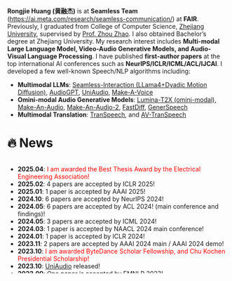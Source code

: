**Rongjie Huang (黄融杰)** is at **Seamless Team** (https://ai.meta.com/research/seamless-communication/) at **FAIR**. Previously, I graduated from College of Computer Science, [Zhejiang University](https://www.zju.edu.cn/english/), supervised by [Prof. Zhou Zhao](https://person.zju.edu.cn/zhaozhou). I also obtained Bachelor’s degree at Zhejiang University. My research interest includes **Multi-modal Large Language Model, Video-Audio Generative Models, and Audio-Visual Language Processing**. I have published **first-author papers** at the top international AI conferences such as **NeurIPS/ICLR/ICML/ACL/IJCAI**. I developed a few well-known Speech/NLP algorithms including:

- **Multimodal LLMs**: [Seamless-Interaction (LLama4+Dyadic Motion Diffusion)](https://ai.meta.com/blog/seamless-interaction-natural-conversational-dynamics/), [AudioGPT](https://github.com/AIGC-Audio/AudioGPT), [UniAudio](https://arxiv.org/abs/2310.00704), [Make-A-Voice](https://arxiv.org/abs/2305.19269)
- **Omini-modal Audio Generative Models**: [Lumina-T2X (omini-modal)](https://github.com/Alpha-VLLM/Lumina-T2X), [Make-An-Audio](https://github.com/Text-to-Audio/Make-An-Audio), [Make-An-Audio-2](https://github.com/bytedance/Make-An-Audio-2), [FastDiff](https://github.com/Rongjiehuang/FastDiff), [GenerSpeech](https://openreview.net/pdf?id=dmCyoqxEwHf)
- **Multimodal Translation**: [TranSpeech](https://arxiv.org/abs/2205.12523), and [AV-TranSpeech](https://arxiv.org/abs/2305.15403)


<!-- During my graduate study, I was lucky to collaborate with the CMU Speech Team led by [Prof. Shinji Watanabe](https://scholar.google.com/citations?user=U5xRA6QAAAAJ), and Audio Research Team at Zhejiang University.  -->

<!-- I was grateful to intern or collaborate at TikTok, Shanghai AI Lab, Tencent Seattle Lab, Alibaba Qwen, with [Yi Ren](https://github.com/RayeRen), [Jinglin Liu](https://github.com/MoonInTheRiver), [Chunlei Zhang](https://scholar.google.com/citations?user=NCKZGb0AAAAJ) and [Dong Yu](https://scholar.google.com/citations?user=tMY31_gAAAAJ). -->



<!-- In 2024, I lead or participate in the following research topics:
- Speech/NLP: multimodal generation and translation
- Large Language Models (LLMs): Audio/Visual
- Diffusion models: Image/Audio/3D -->


# 🔥 News

<style>
  .scrollable {
    max-height: 260px; /* 设置最大高度 */
    overflow-y: scroll; /* 设置垂直滚动条 */
  }
</style>

<div class="scrollable">
  <ul>
    <li><strong>2025.04</strong>: <font color="red"> I am awarded the Best Thesis Award by the Electrical Engineering Association! </font></li>
    <li><strong>2025.02</strong>: 4 papers are accepted by ICLR 2025! </li>
    <li><strong>2025.01</strong>: 1 paper is accepted by AAAI 2025!  </li>
    <li><strong>2024.10</strong>: 6 papers are accepted by NeurIPS 2024! </li>
    <li><strong>2024.05</strong>: 6 papers are accepted by ACL 2024! (main conference and findings)! </li>
    <li><strong>2024.05</strong>: 3 papers are accepted by ICML 2024!</li>
    <li><strong>2024.03</strong>: 1 paper is accepted by NAACL 2024 main conference!</li>
    <li><strong>2024.01</strong>: 1 paper is accepted by ICLR 2024!</li>
    <li><strong>2023.11</strong>: 2 papers are accepted by AAAI 2024 main / AAAI 2024 demo!</li>
    <li><strong>2023.10</strong>: <font color="red"> I am awarded ByteDance Scholar Fellowship, and Chu Kochen Presidential Scholarship! </font></li>
    <li><strong>2023.10</strong>: <a href="https://twitter.com/_akhaliq/status/1710112638422642732">UniAudio</a> released!</li>
    <li><strong>2023.09</strong>: One paper is accepted by EMNLP 2023!</li>
    <li><strong>2023.07</strong>: One paper is accepted by ACM-MM 2023! </li>
    <li><strong>2023.06</strong>: One paper is accepted by ICCV 2023! </li>
    <li><strong>2023.05</strong>: 8 papers are accepted by ACL 2023 (main conference and findings)! Thanks to my co-authors! </li>
    <li><strong>2023.04</strong>:  <a href="https://github.com/AIGC-Audio/AudioGPT">AudioGPT</a> and <a href="https://github.com/yangdongchao/AcademiCodec">HiFi-Codec</a> released!  </li>
    <li><strong>2023.04</strong>: One papers is accepted by ICML 2023! </li>
    <li><strong>2023.02</strong>: Make-An-Audio released! Media coverage: <a href="https://mp.weixin.qq.com/s/fphIJ13RWRIgGNTwYO06bw">Heart of Machine</a>, <a href="https://zhuanlan.zhihu.com/p/605228032">ByteDance</a> and <a href="https://twitter.com/_akhaliq/status/1619589070329348096">Twitter</a> </li>
    <li><strong>2023.01</strong>: One papers is accepted by ICLR 2023! </li>
    <li><strong>2022.09</strong>: Two papers are accepted by NeurIPS 2022! </li>
  </ul>
</div>


